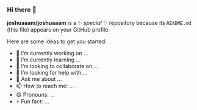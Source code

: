 


### Hi there 👋

**joshuaaam/joshuaaam** is a ✨ _special_ ✨ repository because its `README.md` (this file) appears on your GitHub profile.

Here are some ideas to get you started:

- 🔭 I’m currently working on ...
- 🌱 I’m currently learning ...
- 👯 I’m looking to collaborate on ...
- 🤔 I’m looking for help with ...
- 💬 Ask me about ...
- 📫 How to reach me: ...
- 😄 Pronouns: ...
- ⚡ Fun fact: ...


<!-- <p>
<img src="https://img.shields.io/static/v1?label=Program&message=Vue&color=brightgreen"/>
<img src="https://img.shields.io/static/v1?label=Program&message=Python&color=blue"/>
<img src="https://img.shields.io/static/v1?label=Program&message=JavaScript&color=orange"/>
  
 <a href="你的CSDN主页链接">
  <img src="https://img.shields.io/static/v1?label=Blog&message=CSDN&color=red"/>
</a>
</p> -->

<!-- ![](https://github-readme-stats.vercel.app/api?username=joshuaaam&show_icons=true&theme=dark&count_private=true)  -->

